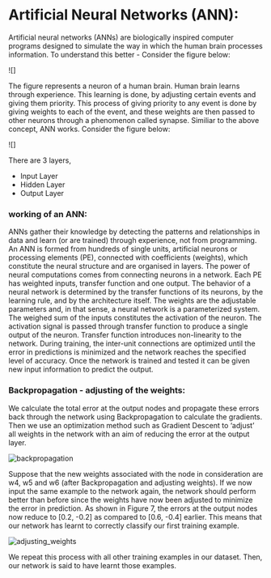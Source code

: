 # Artificial Neural Networks (ANN):

Artificial neural networks (ANNs) are biologically inspired computer programs designed to simulate the way in which the human brain processes information.
To understand this better -
Consider the figure below:

![]

The figure represents a neuron of a human brain. Human brain learns through experience. This learning is done, by adjusting certain events and giving them priority.
This process of giving priority to any event is done by giving weights to each of the event, and these weights are then passed to other neurons through a phenomenon called
synapse.
Similiar to the above concept, ANN works. 
Consider the figure below:

![]

There are 3 layers, 
* Input Layer
* Hidden Layer
* Output Layer

### working of an ANN:
ANNs gather their knowledge by detecting the patterns and relationships in data and learn (or are trained) through experience, not from programming. An ANN is formed from
hundreds of single units, artificial neurons or processing elements (PE), connected with coefficients (weights), which constitute the neural structure and are organised in 
layers. The power of neural computations comes from connecting neurons in a network. Each PE has weighted inputs, transfer function and one output. The behavior of a neural 
network is determined by the transfer functions of its neurons, by the learning rule, and by the architecture itself. The weights are the adjustable parameters and, in that 
sense, a neural network is a parameterized system. The weighed sum of the inputs constitutes the activation of the neuron. The activation signal is passed through transfer 
function to produce a single output of the neuron. Transfer function introduces non-linearity to the network. During training, the inter-unit connections are optimized until 
the error in predictions is minimized and the network reaches the specified level of accuracy. Once the network is trained and tested it can be given new input information to 
predict the output.

### Backpropagation - adjusting of the weights:
We calculate the total error at the output nodes and propagate these errors back through the network using Backpropagation to calculate the gradients. Then we use an 
optimization method such as Gradient Descent to ‘adjust’ all weights in the network with an aim of reducing the error at the output layer.

![backpropagation](https://ujwlkarn.files.wordpress.com/2016/08/screen-shot-2016-08-09-at-11-53-06-pm.png?w=748)

Suppose that the new weights associated with the node in consideration are w4, w5 and w6 (after Backpropagation and adjusting weights).
If we now input the same example to the network again, the network should perform better than before since the weights have now been adjusted to minimize the error in 
prediction. As shown in Figure 7, the errors at the output nodes now reduce to [0.2, -0.2] as compared to [0.6, -0.4] earlier. This means that our network has learnt to 
correctly classify our first training example.

![adjusting_weights](https://ujwlkarn.files.wordpress.com/2016/08/screen-shot-2016-08-09-at-11-53-15-pm.png?w=748)

We repeat this process with all other training examples in our dataset. Then, our network is said to have learnt those examples.
